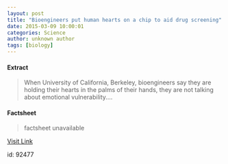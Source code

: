 ```yaml
---
layout: post
title: "Bioengineers put human hearts on a chip to aid drug screening"
date: 2015-03-09 10:00:01
categories: Science
author: unknown author
tags: [biology]
---
```



#### Extract
>When University of California, Berkeley, bioengineers say they are holding their hearts in the palms of their hands, they are not talking about emotional vulnerability....

#### Factsheet
>factsheet unavailable

[Visit Link](http://phys.org/news345051201.html)

id:   92477
